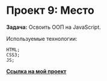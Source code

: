 # Проект 9: Место

**Задача:** Освоить ООП на JavaScript.

Используемые технологии:

    HTML;
    CSS3;
    JS;

**[Ссылка на мой проект](https://george323ru.github.io/mesto/index.html)**
